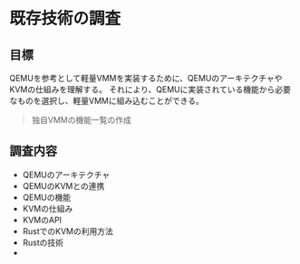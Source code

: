 # 既存技術の調査

## 目標
QEMUを参考として軽量VMMを実装するために、QEMUのアーキテクチャやKVMの仕組みを理解する。
それにより、QEMUに実装されている機能から必要なものを選択し、軽量VMMに組み込むことができる。
 > 独自VMMの機能一覧の作成 

## 調査内容
 - QEMUのアーキテクチャ
 - QEMUのKVMとの連携
 - QEMUの機能
 - KVMの仕組み
 - KVMのAPI
 - RustでのKVMの利用方法
 - Rustの技術
 - 